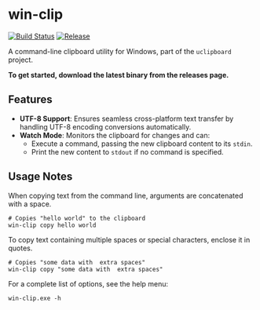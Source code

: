 # win-clip

[![Build Status](https://github.com/dangjinghao/win-clip/workflows/Build/badge.svg)](https://github.com/dangjinghao/win-clip/actions)
[![Release](https://github.com/dangjinghao/win-clip/workflows/Release/badge.svg)](https://github.com/dangjinghao/win-clip/releases)

A command-line clipboard utility for Windows, part of the `uclipboard` project.

**To get started, download the latest binary from the releases page.**

## Features

- **UTF-8 Support**: Ensures seamless cross-platform text transfer by handling UTF-8 encoding conversions automatically.
- **Watch Mode**: Monitors the clipboard for changes and can:
  - Execute a command, passing the new clipboard content to its `stdin`.
  - Print the new content to `stdout` if no command is specified.

## Usage Notes

When copying text from the command line, arguments are concatenated with a space.

```shell
# Copies "hello world" to the clipboard
win-clip copy hello world
```

To copy text containing multiple spaces or special characters, enclose it in quotes.

```shell
# Copies "some data with  extra spaces"
win-clip copy "some data with  extra spaces"
```

For a complete list of options, see the help menu:

```shell
win-clip.exe -h
```
